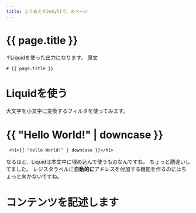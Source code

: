 ```yaml
---
title: とりあえずJekyllで、のページ
---
```


# {{ page.title }}
↑Liquidを使った出力になります。
原文
````
# {{ page.title }}
````
# Liquidを使う
大文字を小文字に変換するフィルタを使ってみます。
<h1>{{ "Hello World!" | downcase }}</h1>

````
 <h1>{{ "Hello World!" | downcase }}</h1>
````

なるほど、Liquidは本文中に埋め込んで使うものなんですね。
ちょっと勘違いしてました。
レジスタラベルに**自動的に**アドレスを付加する機能を作るのにはちょっと向かないですね。

# コンテンツを記述します

